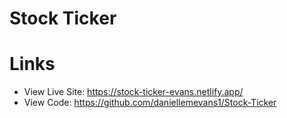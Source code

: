 # Stock Ticker



# Links

- View Live Site: https://stock-ticker-evans.netlify.app/
- View Code: https://github.com/daniellemevans1/Stock-Ticker
